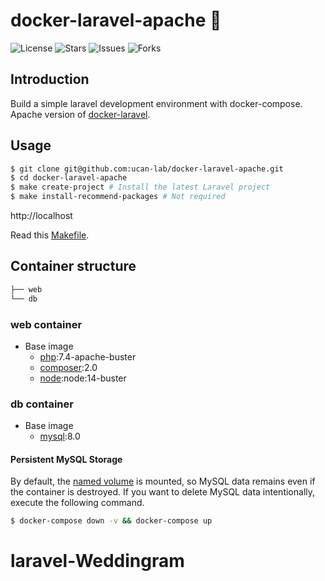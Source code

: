 # docker-laravel-apache 🐳

![License](https://img.shields.io/github/license/ucan-lab/docker-laravel-apache?color=f05340)
![Stars](https://img.shields.io/github/stars/ucan-lab/docker-laravel-apache?color=f05340)
![Issues](https://img.shields.io/github/issues/ucan-lab/docker-laravel-apache?color=f05340)
![Forks](https://img.shields.io/github/forks/ucan-lab/docker-laravel-apache?color=f05340)

## Introduction

Build a simple laravel development environment with docker-compose.
Apache version of [docker-laravel](https://github.com/ucan-lab/docker-laravel).

## Usage

```bash
$ git clone git@github.com:ucan-lab/docker-laravel-apache.git
$ cd docker-laravel-apache
$ make create-project # Install the latest Laravel project
$ make install-recommend-packages # Not required
```

http://localhost

Read this [Makefile](https://github.com/ucan-lab/docker-laravel-apache/blob/master/Makefile).

## Container structure

```bash
├── web
└── db
```

### web container

- Base image
  - [php](https://hub.docker.com/_/php):7.4-apache-buster
  - [composer](https://hub.docker.com/_/composer):2.0
  - [node](https://hub.docker.com/_/node):node:14-buster

### db container

- Base image
  - [mysql](https://hub.docker.com/_/mysql):8.0

#### Persistent MySQL Storage

By default, the [named volume](https://docs.docker.com/compose/compose-file/#volumes) is mounted, so MySQL data remains even if the container is destroyed.
If you want to delete MySQL data intentionally, execute the following command.

```bash
$ docker-compose down -v && docker-compose up
```
# laravel-Weddingram
